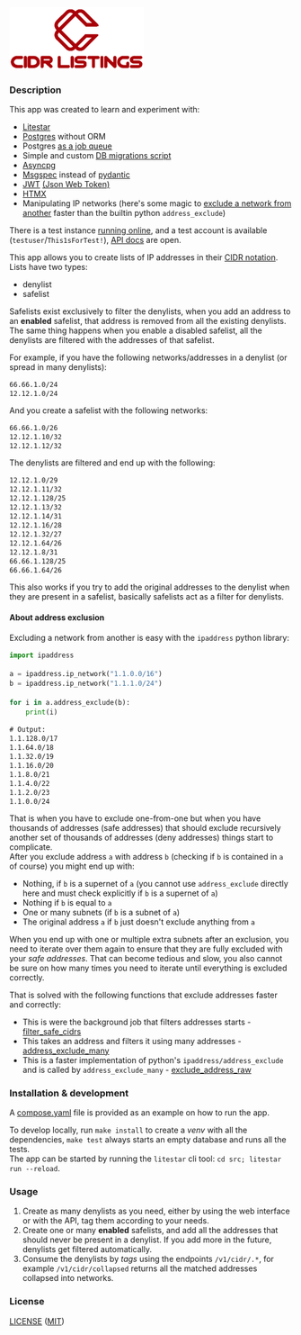 ![](src/app/domain/web/statics/static/img/logo.png)

### Description

This app was created to learn and experiment with:

- [Litestar](https://litestar.dev/)
- [Postgres](https://www.postgresql.org/) without ORM
- Postgres [as a job queue](https://github.com/aorith/cidr-listings/blob/2776c832005e0fb128f543393926aec9201d16d5/src/app/lib/worker.py#L22-L28)
- Simple and custom [DB migrations script](https://github.com/aorith/cidr-listings/blob/2776c832005e0fb128f543393926aec9201d16d5/src/app/lib/db/migrations.py)
- [Asyncpg](https://github.com/MagicStack/asyncpg)
- [Msgspec](https://github.com/jcrist/msgspec) instead of [pydantic](https://github.com/pydantic/pydantic)
- [JWT](https://github.com/aorith/cidr-listings/blob/2776c832005e0fb128f543393926aec9201d16d5/src/app/domain/auth/jwt.py) [(Json Web Token)](https://en.wikipedia.org/wiki/JSON_Web_Token)
- [HTMX](https://htmx.org/)
- Manipulating IP networks (here's some magic to [exclude a network from another](https://github.com/aorith/cidr-listings/blob/469c87fa3488bf41ca4c24eefb94d7050b25f44f/src/app/lib/iputils.py#L12) faster than the builtin python `address_exclude`)

There is a test instance [running online](https://cidr.iou.re), and a test account is available (`testuser`/`This1sForTest!`), [API docs](https://cidr.iou.re/docs) are open.

This app allows you to create lists of IP addresses in their [CIDR notation](https://en.wikipedia.org/wiki/Classless_Inter-Domain_Routing#CIDR_notation).  
Lists have two types:

- denylist
- safelist

Safelists exist exclusively to filter the denylists, when you add an address to an **enabled** safelist, that address is removed from all the existing denylists. The same thing happens when you enable a disabled safelist, all the denylists are filtered with the addresses of that safelist.

For example, if you have the following networks/addresses in a denylist (or spread in many denylists):

```
66.66.1.0/24
12.12.1.0/24
```

And you create a safelist with the following networks:

```
66.66.1.0/26
12.12.1.10/32
12.12.1.12/32
```

The denylists are filtered and end up with the following:

```
12.12.1.0/29
12.12.1.11/32
12.12.1.128/25
12.12.1.13/32
12.12.1.14/31
12.12.1.16/28
12.12.1.32/27
12.12.1.64/26
12.12.1.8/31
66.66.1.128/25
66.66.1.64/26
```

This also works if you try to add the original addresses to the denylist when they are present in a safelist, basically safelists act as a filter for denylists.

#### About address exclusion

Excluding a network from another is easy with the `ipaddress` python library:

```python
import ipaddress

a = ipaddress.ip_network("1.1.0.0/16")
b = ipaddress.ip_network("1.1.1.0/24")

for i in a.address_exclude(b):
    print(i)
```

```
# Output:
1.1.128.0/17
1.1.64.0/18
1.1.32.0/19
1.1.16.0/20
1.1.8.0/21
1.1.4.0/22
1.1.2.0/23
1.1.0.0/24
```

That is when you have to exclude one-from-one but when you have thousands of addresses (safe addresses) that should exclude recursively another set of thousands of addresses (deny addresses) things start to complicate.  
After you exclude address `a` with address `b` (checking if `b` is contained in `a` of course) you might end up with:

- Nothing, if `b` is a supernet of `a` (you cannot use `address_exclude` directly here and must check explicitly if `b` is a supernet of `a`)
- Nothing if `b` is equal to `a`
- One or many subnets (if `b` is a subnet of `a`)
- The original address `a` if `b` just doesn't exclude anything from `a`

When you end up with one or multiple extra subnets after an exclusion, you need to iterate over them again to ensure that they are fully excluded with your _safe addresses_. That can become tedious and slow, you also cannot be sure on how many times you need to iterate until everything is excluded correctly.

That is solved with the following functions that exclude addresses faster and correctly:

- This is were the background job that filters addresses starts - [filter_safe_cidrs](https://github.com/aorith/cidr-listings/blob/e2b89e98784ce80c4ca32c7a88724ace667db5c0/src/app/lib/worker.py#L130-L136)
- This takes an address and filters it using many addresses - [address_exclude_many](https://github.com/aorith/cidr-listings/blob/e2b89e98784ce80c4ca32c7a88724ace667db5c0/src/app/lib/iputils.py#L86)
- This is a faster implementation of python's `ipaddress/address_exclude` and is called by `address_exclude_many` - [exclude_address_raw](https://github.com/aorith/cidr-listings/blob/e2b89e98784ce80c4ca32c7a88724ace667db5c0/src/app/lib/iputils.py#L12)

### Installation & development

A [compose.yaml](compose.yaml) file is provided as an example on how to run the app.  

To develop locally, run `make install` to create a _venv_ with all the dependencies, `make test` always starts an empty database and runs all the tests.  
The app can be started by running the `litestar` cli tool: `cd src; litestar run --reload`.

### Usage

1. Create as many denylists as you need, either by using the web interface or with the API, tag them according to your needs.
2. Create one or many **enabled** safelists, and add all the addresses that should never be present in a denylist. If you add more in the future, denylists get filtered automatically.
3. Consume the denylists by _tags_ using the endpoints `/v1/cidr/.*`, for example `/v1/cidr/collapsed` returns all the matched addresses collapsed into networks.

### License

[LICENSE](LICENSE) ([MIT](https://spdx.org/licenses/MIT.html))
